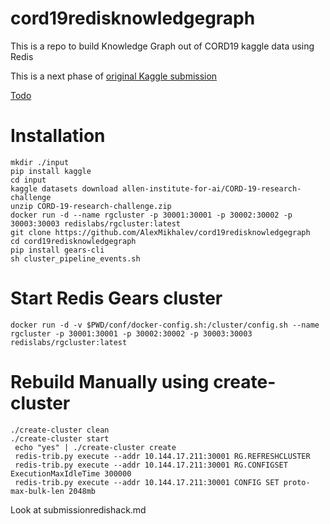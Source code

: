 # cord19redisknowledgegraph
This is a repo to build Knowledge Graph out of CORD19 kaggle data using Redis

This is a next phase of [original Kaggle submission](https://medium.com/@alex.mikhalev/building-knowledge-graph-from-covid-medical-literature-kaggle-cord19-competition-f0178d2a19bd)

[Todo](./Roadmap.md)
# Installation 
```
mkdir ./input
pip install kaggle 
cd input
kaggle datasets download allen-institute-for-ai/CORD-19-research-challenge
unzip CORD-19-research-challenge.zip
docker run -d --name rgcluster -p 30001:30001 -p 30002:30002 -p 30003:30003 redislabs/rgcluster:latest
git clone https://github.com/AlexMikhalev/cord19redisknowledgegraph 
cd cord19redisknowledgegraph
pip install gears-cli
sh cluster_pipeline_events.sh
```
# Start Redis Gears cluster
```
docker run -d -v $PWD/conf/docker-config.sh:/cluster/config.sh --name rgcluster -p 30001:30001 -p 30002:30002 -p 30003:30003 redislabs/rgcluster:latest
```
# Rebuild Manually using create-cluster
```
./create-cluster clean
./create-cluster start
 echo "yes" | ./create-cluster create
 redis-trib.py execute --addr 10.144.17.211:30001 RG.REFRESHCLUSTER
 redis-trib.py execute --addr 10.144.17.211:30001 RG.CONFIGSET ExecutionMaxIdleTime 300000
 redis-trib.py execute --addr 10.144.17.211:30001 CONFIG SET proto-max-bulk-len 2048mb
 ```
 
 Look at 
 submissionredishack.md 
 



